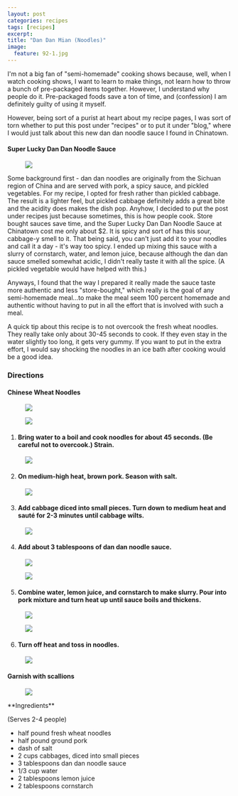 ```yaml
---
layout: post
categories: recipes
tags: [recipes]
excerpt: 
title: "Dan Dan Mian (Noodles)"
image:
  feature: 92-1.jpg
---
```


I'm not a big fan of "semi-homemade" cooking shows because, well, when I watch cooking shows, I want to learn to make things, not learn how to throw a bunch of pre-packaged items together.  However, I understand why people do it.  Pre-packaged foods save a ton of time, and (confession) I am definitely guilty of using it myself.

However, being sort of a purist at heart about my recipe pages, I was sort of torn whether to put this post under "recipes" or to put it under "blog," where I would just talk about this new dan dan noodle sauce I found in Chinatown. 

#### Super Lucky Dan Dan Noodle Sauce
<figure> <img src='/images/92-13.jpg'> </figure>

Some background first - dan dan noodles are originally from the Sichuan region of China and are served with pork, a spicy sauce, and pickled vegetables.  For my recipe, I opted for fresh rather than pickled cabbage.  The result is a lighter feel, but pickled cabbage definitely adds a great bite and the acidity does makes the dish pop.  Anyhow, I decided to put the post under recipes just because sometimes, this is how people cook.  Store bought sauces save time, and the Super Lucky Dan Dan Noodle Sauce at Chinatown cost me only about $2.  It is spicy and sort of has this sour, cabbage-y smell to it.  That being said, you can't just add it to your noodles and call it a day - it's way too spicy. I ended up mixing this sauce with a slurry of cornstarch, water, and lemon juice, because although the dan dan sauce smelled somewhat acidic, I didn't really taste it with all the spice. (A pickled vegetable would have helped with this.)

Anyways, I found that the way I prepared it really made the sauce taste more authentic and less "store-bought," which really is the goal of any semi-homemade meal...to make the meal seem 100 percent homemade and authentic without having to put in all the effort that is involved with such a meal.

A quick tip about this recipe is to not overcook the fresh wheat noodles.  They really take only about 30-45 seconds to cook.  If they even stay in the water slightly too long, it gets very gummy.  If you want to put in the extra effort, I would say shocking the noodles in an ice bath after cooking would be a good idea.

### Directions

#### Chinese Wheat Noodles
<figure> <img src='/images/92-2.JPG'> </figure>

<figure> <img src='/images/92-3.JPG'> </figure>

1. #### Bring water to a boil and cook noodles for about 45 seconds.  (Be careful not to overcook.) Strain.
<figure> <img src='/images/92-4.JPG'> </figure>

2. #### On medium-high heat, brown pork.  Season with salt.
<figure> <img src='/images/92-5.JPG'> </figure>

3. #### Add cabbage diced into small pieces.  Turn down to medium heat and sauté for 2-3 minutes until cabbage wilts.
<figure> <img src='/images/92-6.jpg'> </figure>

4. #### Add about 3 tablespoons of dan dan noodle sauce.
<figure> <img src='/images/92-7.jpg'> </figure>

<figure> <img src='/images/92-8.jpg'> </figure>

5. #### Combine water, lemon juice, and cornstarch to make slurry.  Pour into pork mixture and turn heat up until sauce boils and thickens.
<figure> <img src='/images/92-9.jpg'> </figure>

<figure> <img src='/images/92-10.jpg'> </figure>

6. #### Turn off heat and toss in noodles.
<figure> <img src='/images/92-11.jpg'> </figure>

#### Garnish with scallions 
<figure> <img src='/images/92-12.jpg'> </figure>

<section class='recipe'>
**Ingredients**

(Serves 2-4 people)

- half pound fresh wheat noodles
- half pound ground pork
- dash of salt
- 2 cups cabbages, diced into small pieces
- 3 tablespoons dan dan noodle sauce
- 1/3 cup water
- 2 tablespoons lemon juice
- 2 tablespoons cornstarch
</section>